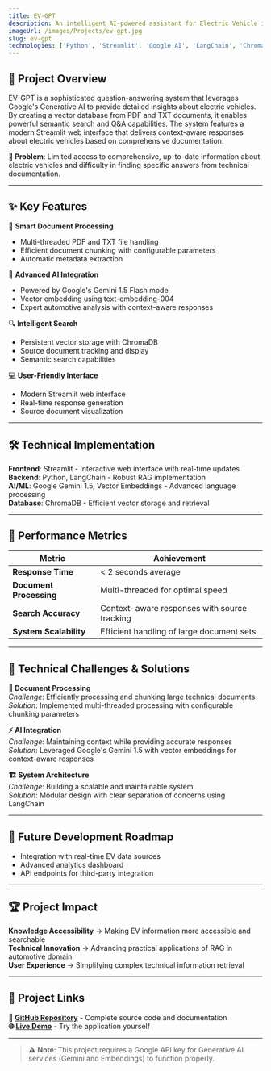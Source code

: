 ```yaml
---
title: EV-GPT
description: An intelligent AI-powered assistant for Electric Vehicle information, leveraging Google's Generative AI and advanced document retrieval to provide detailed insights about electric vehicles.
imageUrl: /images/Projects/ev-gpt.jpg
slug: ev-gpt
technologies: ['Python', 'Streamlit', 'Google AI', 'LangChain', 'ChromaDB', 'Vector Database', 'RAG']
---
```


## 🔬 Project Overview

EV-GPT is a sophisticated question-answering system that leverages Google's Generative AI to provide detailed insights about electric vehicles. By creating a vector database from PDF and TXT documents, it enables powerful semantic search and Q&A capabilities. The system features a modern Streamlit web interface that delivers context-aware responses about electric vehicles based on comprehensive documentation.

**🎯 Problem**: Limited access to comprehensive, up-to-date information about electric vehicles and difficulty in finding specific answers from technical documentation.

---

## ✨ Key Features

📄 **Smart Document Processing**
- Multi-threaded PDF and TXT file handling
- Efficient document chunking with configurable parameters
- Automatic metadata extraction

🤖 **Advanced AI Integration**
- Powered by Google's Gemini 1.5 Flash model
- Vector embedding using text-embedding-004
- Expert automotive analysis with context-aware responses

🔍 **Intelligent Search**
- Persistent vector storage with ChromaDB
- Source document tracking and display
- Semantic search capabilities

💻 **User-Friendly Interface**
- Modern Streamlit web interface
- Real-time response generation
- Source document visualization

---

## 🛠️ Technical Implementation

**Frontend**: Streamlit - Interactive web interface with real-time updates  
**Backend**: Python, LangChain - Robust RAG implementation  
**AI/ML**: Google Gemini 1.5, Vector Embeddings - Advanced language processing  
**Database**: ChromaDB - Efficient vector storage and retrieval  

---

## 🚀 Performance Metrics

| Metric | Achievement |
|--------|-------------|
| **Response Time** | < 2 seconds average |
| **Document Processing** | Multi-threaded for optimal speed |
| **Search Accuracy** | Context-aware responses with source tracking |
| **System Scalability** | Efficient handling of large document sets |

---

## 🔧 Technical Challenges & Solutions

**🎯 Document Processing**  
*Challenge*: Efficiently processing and chunking large technical documents  
*Solution*: Implemented multi-threaded processing with configurable chunking parameters

**⚡ AI Integration**  
*Challenge*: Maintaining context while providing accurate responses  
*Solution*: Leveraged Google's Gemini 1.5 with vector embeddings for context-aware responses

**🏗️ System Architecture**  
*Challenge*: Building a scalable and maintainable system  
*Solution*: Modular design with clear separation of concerns using LangChain

---


## 🔮 Future Development Roadmap

- Integration with real-time EV data sources
- Advanced analytics dashboard
- API endpoints for third-party integration

---

## 🏆 Project Impact

**Knowledge Accessibility** → Making EV information more accessible and searchable  
**Technical Innovation** → Advancing practical applications of RAG in automotive domain  
**User Experience** → Simplifying complex technical information retrieval  

---

## 🔗 Project Links

**📁 [GitHub Repository](https://github.com/yourusername/EV-GPT)** - Complete source code and documentation  
**🌐 [Live Demo](https://your-demo-link.com)** - Try the application yourself  

---

> **⚠️ Note**: This project requires a Google API key for Generative AI services (Gemini and Embeddings) to function properly.
